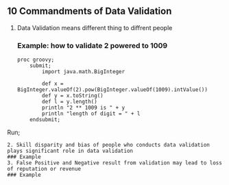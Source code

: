 ## 10 Commandments of Data Validation
1. Data Validation means different thing to diffrent people
   ### Example: how to validate 2 powered to 1009
   ```
   proc groovy;
       submit;
           import java.math.BigInteger

           def x = BigInteger.valueOf(2).pow(BigInteger.valueOf(1009).intValue())
           def y = x.toString()
           def l = y.length()
           println "2 ** 1009 is " + y
           println "length of digit = " + l
       endsubmit;
  Run;
  ```
2. Skill disparity and bias of people who conducts data validation plays significant role in data validation
### Example
3. False Positive and Negative result from validation may lead to loss of reputation or revenue
### Example
